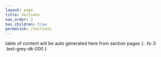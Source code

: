 ```yaml
---
layout: page
title: Sections
nav_order: 2
has_children: true
permalink: /sections
---
```


table of content will be auto generated here from section pages
{: .fs-3 .text-grey-dk-000 }
